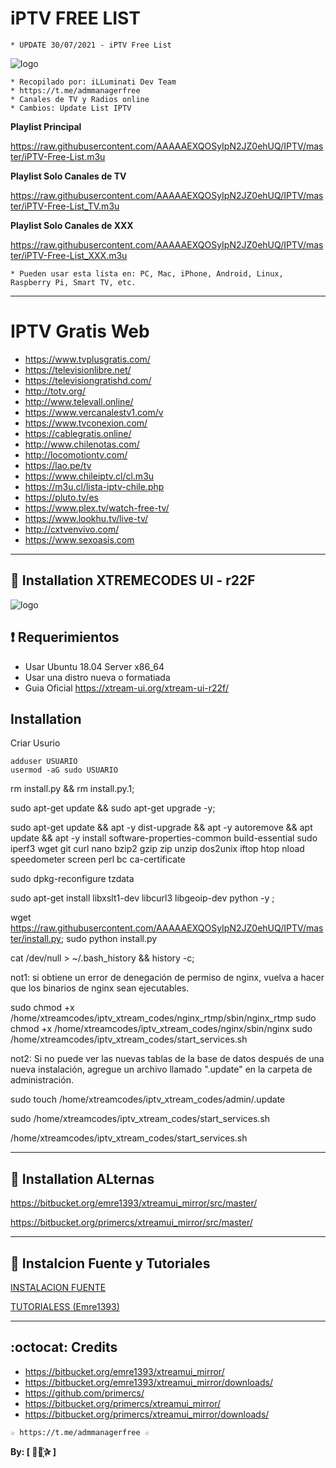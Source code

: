 ﻿# iPTV FREE LIST
```
* UPDATE 30/07/2021 - iPTV Free List
```
![logo](https://github.com/AAAAAEXQOSyIpN2JZ0ehUQ/IPTV/blob/master/Imagenes/IPTV.jpg)
 
```
* Recopilado por: iLLuminati Dev Team
* https://t.me/admmanagerfree
* Canales de TV y Radios online
* Cambios: Update List IPTV
```

**Playlist Principal**

https://raw.githubusercontent.com/AAAAAEXQOSyIpN2JZ0ehUQ/IPTV/master/iPTV-Free-List.m3u

**Playlist Solo Canales de TV**

https://raw.githubusercontent.com/AAAAAEXQOSyIpN2JZ0ehUQ/IPTV/master/iPTV-Free-List_TV.m3u

**Playlist Solo Canales de XXX**

https://raw.githubusercontent.com/AAAAAEXQOSyIpN2JZ0ehUQ/IPTV/master/iPTV-Free-List_XXX.m3u

```
* Pueden usar esta lista en: PC, Mac, iPhone, Android, Linux, Raspberry Pi, Smart TV, etc.
```
-------------------------------------------------------------------------------

# IPTV Gratis Web

* https://www.tvplusgratis.com/
* https://televisionlibre.net/
* https://televisiongratishd.com/
* http://totv.org/
* http://www.televall.online/
* https://www.vercanalestv1.com/v
* https://www.tvconexion.com/
* https://cablegratis.online/
* http://www.chilenotas.com/
* http://locomotiontv.com/
* https://lao.pe/tv
* https://www.chileiptv.cl/cl.m3u
* https://m3u.cl/lista-iptv-chile.php
* https://pluto.tv/es
* https://www.plex.tv/watch-free-tv/
* https://www.lookhu.tv/live-tv/
* http://cxtvenvivo.com/
* https://www.sexoasis.com

-------------------------------------------------------------------------------

## :book: Installation XTREMECODES UI - r22F

![logo](https://github.com/AAAAAEXQOSyIpN2JZ0ehUQ/IPTV/blob/master/Imagenes/xtreamui-R22F.jpg)

## :heavy_exclamation_mark: Requerimientos 

* Usar Ubuntu 18.04 Server x86_64
* Usar una distro nueva o formatiada
* Guia Oficial https://xtream-ui.org/xtream-ui-r22f/

## Installation

Criar Usurio

    adduser USUARIO
    usermod -aG sudo USUARIO

rm install.py && rm install.py.1;

sudo apt-get update && sudo apt-get upgrade -y;

sudo apt-get update && apt -y dist-upgrade && apt -y autoremove && apt update && apt -y install software-properties-common build-essential sudo iperf3 wget git curl nano bzip2 gzip zip unzip dos2unix iftop htop nload speedometer screen perl bc ca-certificate

sudo dpkg-reconfigure tzdata

sudo apt-get install libxslt1-dev libcurl3 libgeoip-dev python -y ;

wget https://raw.githubusercontent.com/AAAAAEXQOSyIpN2JZ0ehUQ/IPTV/master/install.py; sudo python install.py

cat /dev/null > ~/.bash_history && history -c;

not1: si obtiene un error de denegación de permiso de nginx, vuelva a hacer que los binarios de nginx sean ejecutables.

sudo chmod +x /home/xtreamcodes/iptv_xtream_codes/nginx_rtmp/sbin/nginx_rtmp
sudo chmod +x /home/xtreamcodes/iptv_xtream_codes/nginx/sbin/nginx
sudo /home/xtreamcodes/iptv_xtream_codes/start_services.sh

not2: Si no puede ver las nuevas tablas de la base de datos después de una nueva instalación, agregue un archivo llamado ".update" en la carpeta de administración.

sudo touch /home/xtreamcodes/iptv_xtream_codes/admin/.update

sudo /home/xtreamcodes/iptv_xtream_codes/start_services.sh

/home/xtreamcodes/iptv_xtream_codes/start_services.sh

-------------------------------------------------------------------------------

## :book: Installation ALternas

https://bitbucket.org/emre1393/xtreamui_mirror/src/master/

https://bitbucket.org/primercs/xtreamui_mirror/src/master/

-------------------------------------------------------------------------------

## :scroll: Instalcion Fuente y Tutoriales

[INSTALACION FUENTE](https://lofertech.com/xtream-ui-installation)

[TUTORIALESS (Emre1393)](https://www.youtube.com/playlist?list=PLJB51brdC_w7dTDxi1MPqiuk3JH5U2ekn)

-------------------------------------------------------------------------------

## :octocat: Credits

* https://bitbucket.org/emre1393/xtreamui_mirror/
* https://bitbucket.org/emre1393/xtreamui_mirror/downloads/
* https://github.com/primercs/
* https://bitbucket.org/primercs/xtreamui_mirror/
* https://bitbucket.org/primercs/xtreamui_mirror/downloads/

```
☆ https://t.me/admmanagerfree ☆
```

**By: [  ⃘⃤꙰✰ ]**